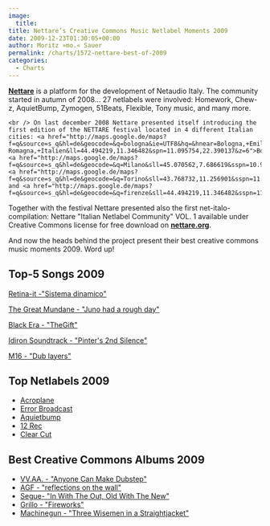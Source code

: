 ```yaml
---
image:
  title: 
title: Nettare’s Creative Commons Music Netlabel Moments 2009
date: 2009-12-23T01:30:05+00:00
author: Moritz »mo.« Sauer
permalink: /charts/1572-nettare-best-of-2009
categories:
  - Charts
---
```


<div class="grid_7">
  <p>
    <a href="http://nettare.org"><strong>Nettare</strong></a> is a platform for the development of Netaudio Italy. The community started in autumn of 2008... 27 netlabels were involved: Homework, Chew-z, AquietBump, Zymogen, 51Beats, Flexible, Tony music, and many more.<br /> <!--more-->
    
    <br /> On last december 2008 Nettare presented itself introducing the first edition of the NETTARE festival located in 4 different Italian cities: <a href="http://maps.google.de/maps?f=q&source=s_q&hl=de&geocode=&q=bologna&ie=UTF8&hq=&hnear=Bologna,+Emilia-Romagna,+Italien&ll=44.494219,11.346482&spn=11.095754,22.390137&z=6">Bologna</a>, <a href="http://maps.google.de/maps?f=q&source=s_q&hl=de&geocode=&q=Milano&sll=45.070562,7.686619&sspn=10.986075,22.390137&ie=UTF8&hq=&hnear=Mailand,+Lombardei,+Italien&ll=45.463689,9.188141&spn=10.911957,22.390137&z=6">Milano</a>, <a href="http://maps.google.de/maps?f=q&source=s_q&hl=de&geocode=&q=Torino&sll=43.768732,11.256901&sspn=11.232024,22.390137&ie=UTF8&hq=&hnear=Turin,+Piemont,+Italien&ll=45.070562,7.686619&spn=10.986075,22.390137&z=6">Torino</a> and <a href="http://maps.google.de/maps?f=q&source=s_q&hl=de&geocode=&q=firenze&sll=44.494219,11.346482&sspn=11.095754,22.390137&ie=UTF8&hq=&hnear=Florenz,+Toskana,+Italien&ll=43.768732,11.256901&spn=11.232024,22.390137&z=6">Firenze</a>.
  </p>
  
  <p>
    Together with the festival Nettare presented also the first net-italo-compilation: Nettare "Italian Netlabel Community" VOL. 1 available under Creative Commons license for free download on <a href="http://nettare.org"><strong>nettare.org</strong></a>.
  </p>
  
  <p>
    And now the heads behind the project present their best creative commons music moments 2009. Word up!
  </p>
</div>

<div class="clear">
</div>

<div class="grid_5">
  <h2>
    Top-5 Songs 2009
  </h2>
  
  <p>
    <a href="http://mp3.phlow.de/best-of-cc-music-2009/nettare/retina.it_-_sistema_dinamico.mp3">Retina-it -"Sistema dinamico"</a>
  </p>
  
  <p>
    <a href="http://mp3.phlow.de/best-of-cc-music-2009/nettare/the_great_mundane_-_juno_had_a_rough_day.mp3">The Great Mundane - "Juno had a rough day"</a>
  </p>
  
  <p>
    <a href="http://mp3.phlow.de/best-of-cc-music-2009/nettare/black_era_-_the_gift_(tongueless).mp3">Black Era - "TheGift"</a>
  </p>
  
  <p>
    <a href="http://mp3.phlow.de/best-of-cc-music-2009/nettare/idiron_soundtrack_-_pinter_s_2nd_silence.mp3">Idiron Soundtrack - "Pinter's 2nd Silence"</a>
  </p>
  
  <p>
    <a href="http://mp3.phlow.de/best-of-cc-music-2009/nettare/m16_-_dub_layers.mp3">M16 - "Dub layers"</a>
  </p>
</div>

<div class="grid_4">
  <h2>
    Top Netlabels 2009
  </h2>
  
  <ul>
    <li>
      <a href="http://acroplane.co.uk/">Acroplane</a>
    </li>
    <li>
      <a href="http://error-broadcast.com/">Error Broadcast</a>
    </li>
    <li>
      <a href="http://www.aquietbump.com/">Aquietbump</a>
    </li>
    <li>
      <a href="http://12rec.net/">12 Rec</a>
    </li>
    <li>
      <a href="http://www.clear-cut-records.com/">Clear Cut</a>
    </li>
  </ul>
</div>

<div class="grid_7">
  <h2>
    Best Creative Commons Albums 2009
  </h2>
  
  <ul>
    <li>
      <a href="http://www.thecentrifuge.co.uk/_wp/2009/04/cf020-various-artists-anyone-can-make-dubstep/">VV.AA. - "Anyone Can Make Dubstep"</a>
    </li>
    <li>
      <a href="http://mauer.poemproducer.com/">AGF - "reflections on the wall"</a>
    </li>
    <li>
      <a href="http://semlabel.com/IOD/IOD009/">Segue- "In With The Out, Old With The New"</a>
    </li>
    <li>
      <a href="http://www.homeworkrecords.net/">Grillo - "Fireworks"</a>
    </li>
    <li>
      <a href="http://www.insubordinations.net/releasescdr06.html">Machinegun - "Three Wisemen in a Straightjacket"</a>
    </li>
  </ul>
</div>

<div class="clear">
</div>